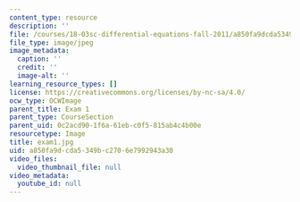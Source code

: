 ```yaml
---
content_type: resource
description: ''
file: /courses/18-03sc-differential-equations-fall-2011/a850fa9dcda5349bc2706e7992943a30_exam1.jpg
file_type: image/jpeg
image_metadata:
  caption: ''
  credit: ''
  image-alt: ''
learning_resource_types: []
license: https://creativecommons.org/licenses/by-nc-sa/4.0/
ocw_type: OCWImage
parent_title: Exam 1
parent_type: CourseSection
parent_uid: 0c2acd90-1f6a-61eb-c0f5-815ab4c4b00e
resourcetype: Image
title: exam1.jpg
uid: a850fa9d-cda5-349b-c270-6e7992943a30
video_files:
  video_thumbnail_file: null
video_metadata:
  youtube_id: null
---
```

